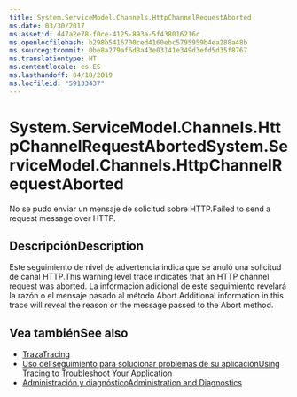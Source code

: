 ```yaml
---
title: System.ServiceModel.Channels.HttpChannelRequestAborted
ms.date: 03/30/2017
ms.assetid: d47a2e78-f0ce-4125-893a-5f438016216c
ms.openlocfilehash: b298b5416700ced4160ebc5795959b4ea288a48b
ms.sourcegitcommit: 0be8a279af6d8a43e03141e349d3efd5d35f8767
ms.translationtype: HT
ms.contentlocale: es-ES
ms.lasthandoff: 04/18/2019
ms.locfileid: "59133437"
---
```

# <a name="systemservicemodelchannelshttpchannelrequestaborted"></a><span data-ttu-id="4f539-102">System.ServiceModel.Channels.HttpChannelRequestAborted</span><span class="sxs-lookup"><span data-stu-id="4f539-102">System.ServiceModel.Channels.HttpChannelRequestAborted</span></span>
<span data-ttu-id="4f539-103">No se pudo enviar un mensaje de solicitud sobre HTTP.</span><span class="sxs-lookup"><span data-stu-id="4f539-103">Failed to send a request message over HTTP.</span></span>  
  
## <a name="description"></a><span data-ttu-id="4f539-104">Descripción</span><span class="sxs-lookup"><span data-stu-id="4f539-104">Description</span></span>  
 <span data-ttu-id="4f539-105">Este seguimiento de nivel de advertencia indica que se anuló una solicitud de canal HTTP.</span><span class="sxs-lookup"><span data-stu-id="4f539-105">This warning level trace indicates that an HTTP channel request was aborted.</span></span> <span data-ttu-id="4f539-106">La información adicional de este seguimiento revelará la razón o el mensaje pasado al método Abort.</span><span class="sxs-lookup"><span data-stu-id="4f539-106">Additional information in this trace will reveal the reason or the message passed to the Abort method.</span></span>  
  
## <a name="see-also"></a><span data-ttu-id="4f539-107">Vea también</span><span class="sxs-lookup"><span data-stu-id="4f539-107">See also</span></span>

- [<span data-ttu-id="4f539-108">Traza</span><span class="sxs-lookup"><span data-stu-id="4f539-108">Tracing</span></span>](../../../../../docs/framework/wcf/diagnostics/tracing/index.md)
- [<span data-ttu-id="4f539-109">Uso del seguimiento para solucionar problemas de su aplicación</span><span class="sxs-lookup"><span data-stu-id="4f539-109">Using Tracing to Troubleshoot Your Application</span></span>](../../../../../docs/framework/wcf/diagnostics/tracing/using-tracing-to-troubleshoot-your-application.md)
- [<span data-ttu-id="4f539-110">Administración y diagnóstico</span><span class="sxs-lookup"><span data-stu-id="4f539-110">Administration and Diagnostics</span></span>](../../../../../docs/framework/wcf/diagnostics/index.md)
